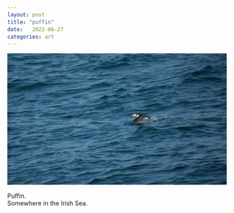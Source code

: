 ```yaml
---
layout: post
title: "puffin"
date:   2022-06-27
categories: art
---
```


![puffin](/img/arts/puffin.jpeg)

<span class='image-details'>
Puffin.<br/>
Somewhere in the Irish Sea.
</span>
